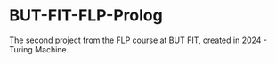 # BUT-FIT-FLP-Prolog
The second project from the FLP course at BUT FIT, created in 2024 - Turing Machine. 
